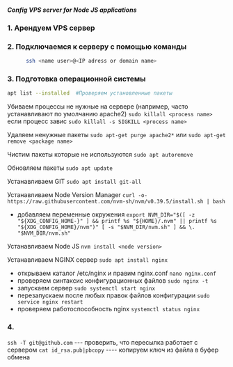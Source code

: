 ##### Config VPS server for Node JS applications

### 1. Арендуем VPS сервер

### 2. Подключаемся к серверу с помощью команды  
```bash
      ssh <name user>@<IP adress or domain name>
```
   
### 3. Подготовка операционной системы 
```bash   
apt list --installed  #Проверяем установленные пакеты 
```
   Убиваем процессы не нужные на сервере (например, часто устанавливают по умолчанию apache2)
      `sudo killall <process name>`
      если процесс завис
      `sudo killall -s SIGKILL <process name>` 
       
   Удаляем ненужные пакеты
      `sudo apt-get purge apache2*`
      или
      `sudo apt-get remove <package name>`

   Чистим пакеты которые не используются
      `sudo apt autoremove`

   Обновляем пакеты
      `sudo apt update`

   Устанавливаем GIT
      `sudo apt install git-all`

   Устанавливаем Node Version Manager
      `curl -o- https://raw.githubusercontent.com/nvm-sh/nvm/v0.39.5/install.sh | bash`
   - добавляем переменные окружения
      `export NVM_DIR="$([ -z "${XDG_CONFIG_HOME-}" ] && printf %s "${HOME}/.nvm" || printf %s "${XDG_CONFIG_HOME}/nvm")"
[ -s "$NVM_DIR/nvm.sh" ] && \. "$NVM_DIR/nvm.sh"`
   
   Устанавливаем Node JS
      `nvm install <node version>`

   Устанавливаем NGINX сервер
      `sudo apt install nginx`
   - открываем каталог /etc/nginx и правим nginx.conf
      `nano nginx.conf`
   - проверяем синтаксис конфигурационных файлов
      `sudo nginx -t`
   - запускаем сервер
      `sudo systemctl start nginx`
   - перезапускаем после любых правок файлов конфигурации
      `sudo service nginx restart`
   - проверяем работоспособность nginx
      `systemctl status nginx`

### 4. 
   
`ssh -T git@github.com`  --- проверить, что пересылка работает с сервером 
`cat id_rsa.pub|pbcopy` ---- копируем ключ из файла в буфер обмена

[MyLink]: <http://expressjs.com>
[git-repo-url]: <https://github.com/joemccann/dillinger.git>  
   
